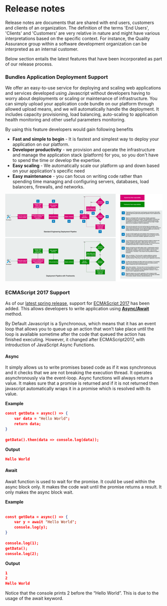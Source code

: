 # Release notes

Release notes are documents that are shared with end users, customers and clients of an organization. The definition of the terms 'End Users', 'Clients' and 'Customers' are very relative in nature and might have various interpretations based on the specific context. For instance, the Quality Assurance group within a software development organization can be interpreted as an internal customer.

Below section entails the latest features that have been incorporated as part of our release process.


### Bundles Application Deployment Support

We offer an easy-to-use service for deploying and scaling web applications and services developed using Javascript without developers having to worry about deployments or scaling or maintenance of infrastructure. You can simply upload your application code bundle on our platform through allowed upload means, and we will automatically handle the deployment. It includes capacity provisioning, load balancing, auto-scaling to application health monitoring and other useful parameters monitoring.

By uaing this feature developers would gain following benefits
- **Fast and simple to begin** - It is fastest and simplest way to deploy your application on our platform.
- **Developer productivity** - we provision and operate the infrastructure and manage the application stack (platform) for you, so you don't have to spend the time or develop the expertise.
- **Easy scaling** - We automatically scale our platform up and down based on your application's specific need
- **Easy maintenance** - you can focus on writing code rather than spending time managing and configuring servers, databases, load balancers, firewalls, and networks.

![image](../../assets/images/freshworks-managed-deployments.png)

### ECMAScript 2017 Support

As of our [latest spring release](latest-release), support for [ECMAScript 2017](../background/JS-introduction.md) has been added. This allows developers to write application using [**Async/Await**](../background/JS-async-functions.md) method.

By Default Javascript is a Synchronous, which means that it has an event loop that allows you to queue up an action that won’t take place until the loop is available sometime after the code that queued the action has finished executing. However, it changed after ECMAScript2017, with introduction of JavaScript Async Functions.


#### **Async**
It simply allows us to write promises based code as if it was synchronous and it checks that we are not breaking the execution thread. It operates asynchronously via the event-loop. Async functions will always return a value. It makes sure that a promise is returned and if it is not returned then javascript automatically wraps it in a promise which is resolved with its value.

**Example**

```json
const getData = async() => {
    var data = "Hello World";
    return data;
}
  
getData().then(data => console.log(data));
```
**Output**

```json
Hello World

```
#### **Await**

Await function is used to wait for the promise. It could be used within the async block only. It makes the code wait until the promise returns a result. It only makes the async block wait.

**Example**

```json

const getData = async() => {
    var y = await "Hello World";
    console.log(y);
}
  
console.log(1);
getData();
console.log(2);
```
**Output**
```json
1
2
Hello World
```

Notice that the console prints 2 before the “Hello World”. This is due to the usage of the await keyword.

